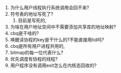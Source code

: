 1. 为什么用户线程执行系统调用会回不来?
2. 符号表的地址写死了?
	1. 目前是写死的,
3. 为啥在用户地址空间中不需要添加共享库的地址映射?
4. cbq是干啥的?
6. 唤醒读协程的key是干什么的?不能直接用tid吗?
7. cbq是所有用户进程共用的,
8. bitmap的每一位代表什么?
9. 优先调度有协程的线程?
10. 用户程序没有调用exit怎么在内核态回收的?